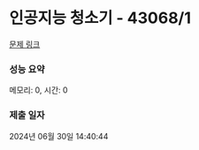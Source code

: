 # 인공지능 청소기 - 43068/1 

[문제 링크](https://level.goorm.io/exam/43068/1a-%EC%9D%B8%EA%B3%B5%EC%A7%80%EB%8A%A5-%EC%B2%AD%EC%86%8C%EA%B8%B0/quiz/1) 

### 성능 요약

메모리: 0, 시간: 0

### 제출 일자

2024년 06월 30일 14:40:44

